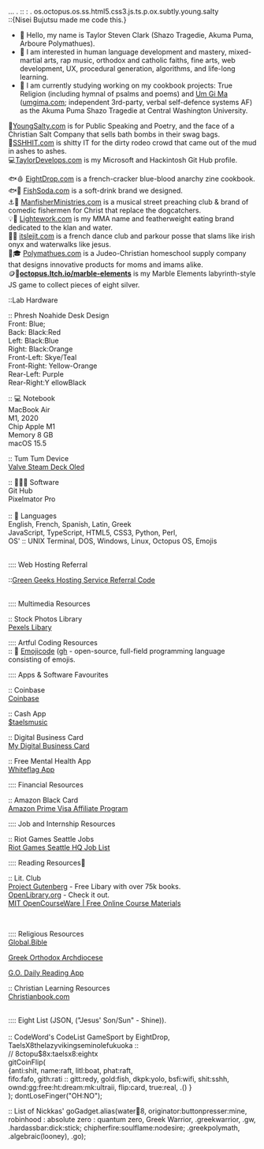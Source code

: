 ...
.
::
:
.
os.octopus.os.ss.html5.css3.js.ts.p.ox.subtly.young.salty<br />
::{Nisei Bujutsu made me code this.}<br />

- 👋 Hello, my name is Taylor Steven Clark (Shazo Tragedie, Akuma Puma, Arboure Polymathues).<br />
- 👀 I am interested in human language development and mastery, mixed-martial arts, rap music, orthodox and catholic faiths, fine arts, web development, UX, procedural generation, algorithms, and life-long learning.<br />
- 🌱 I am currently studying working on my cookbook projects: True Religion (including hymnal of psalms and poems) and <a href="https://umgima.com" target=_new>Um Gi Ma</a> (<a href="https://umgima.com" target=_new>umgima.com</a>; independent 3rd-party, verbal self-defence systems AF) as the Akuma Puma Shazo Tragedie at Central Washington University.<br />

🧂<a href="https://youngsalty.com" target="_new">YoungSalty.com</a> is for Public Speaking and Poetry, and the face of a Christian Salt Company that sells bath bombs in their swag bags.<br />
💩<a href="http://sshhit.com" target=_new>SSHHIT.com</a> is shitty IT for the dirty rodeo crowd that came out of the mud in ashes to ashes.<br />
💻<a href="https://taylordevelops.com/" target="_new">TaylorDevelops.com</a> is my Microsoft and Hackintosh Git Hub profile.<br />

🐟🩸 <u>EightDrop.com</u> is a french-cracker blue-blood anarchy zine cookbook.<br />
🐟🥤 <u>FishSoda.com</u> is a soft-drink brand we designed.<br />
⚓🔱 <a href="https://manfisherministries.com" target=_new><u>ManfisherMinistries.com</u></a> is a musical street preaching club & brand of comedic fishermen for Christ that replace the dogcatchers.<br />
💡💸 <u>Lightework.com</u> is my MMA name and featherweight eating brand dedicated to the klan and water.<br />
👶🐤 <u>itslejit.com</u> is a french dance club and parkour posse that slams like irish onyx and waterwalks like jesus.<br />
🤟🎓 <u>Polymathues.com</u> is a Judeo-Christian homeschool supply company that designs innovative products for moms and imams alike.<br />
🪙🔘<a href="https://octopus.itch.io/marble-elements" tar="_new"><b>octopus.Itch.io/marble-elements</b></a> is my Marble Elements labyrinth-style JS game to collect pieces of eight silver.




::Lab Hardware<br />

:: Phresh Noahide Desk Design<br />
	Front:     Blue;<br />
	Back:     Black:Red<br />
	Left:     Black:Blue<br />
	Right:     Black:Orange<br />
	Front-Left:    Skye/Teal<br />
	Front-Right:    Yellow-Orange<br />
	Rear-Left:    Purple<br />
	Rear-Right:Y    ellowBlack<br />

:: 💻 Notebook<br />
MacBook Air<br />
M1, 2020<br />
Chip Apple M1<br />
Memory 8 GB<br />
macOS 15.5<br />

:: Tum Tum Device<br />
<a href="https://www.amazon.com/dp/B0CQ3L4726/?coliid=IY2OVTCAQ4SO1&colid=PQ8QC20RWJZ3&psc=1&ref_=cm_sw_r_cp_ud_lstpd_SEW0AS05S6GDXSWHZGAN" target=_new>Valve Steam Deck Oled</a><br />

:: 👨🏿‍💻 Software<br />
Git Hub<br />
Pixelmator Pro<br />
<br />
:: 🤟 Languages<br />
English, French, Spanish, Latin, Greek<br />
JavaScript, TypeScript, HTML5, CSS3, Python, Perl, <br />
OS' :: UNIX Terminal, DOS, Windows, Linux, Octopus OS, Emojis<br />
<br />


:::: Web Hosting Referral<br />

::<a href="https://www.greengeeks.com/track/u134519" target=_new><u>Green Geeks Hosting Service Referral Code</u></a><br />
<br />

:::: Multimedia Resources<br />

:: Stock Photos Library<br />
<a href="https://www.pexels.com" target=_new>Pexels Libary</a><br />

:::: Artful Coding Resources<br />
:: 🐃 <a href="https://www.emojicode.org" target="_new">Emojicode</a> (<a href="https://github.com/emojicode">gh</a> - open-source,
full-field programming language
consisting of emojis.<br />



:::: Apps & Software Favourites<br />

:: Coinbase<br />
<a href="https://coinbase.com/join/FM3ELUU?src=ios-link" target=_new><u>Coinbase</u></a><br />

:: Cash App<br />
<a href="https://cash.app/$taelsmusic" target=_new>$taelsmusic</a><br />

:: Digital Business Card<br />
<a href="https://mybcard.io/card/63cb6ab7-b6e9-4826-84e9-66e1412bf9f0" target=_new>My Digital Business Card</a><br />

:: Free Mental Health App<br />
<a href="https://www.whiteflagapp.com" target=_new>Whiteflag App</a><br />


:::: Financial Resources<br />

:: Amazon Black Card<br />
<a href="https://www.amazon.com/dp/BT00LN946S?externalReferenceId=1a30a378-7159-4822-922a-e510d3f2c673">Amazon Prime Visa Affiliate Program</a>



:::: Job and Internship Resources<br />

:: Riot Games Seattle Jobs<br />
<a href="https://www.riotgames.com/en/work-with-us/offices/seattle">Riot Games Seattle HQ Job List</a><br />



:::: Reading Resources🐃<br />

:: Lit. Club<br />
<a href="https://www.gutenberg.org" target=_new>Project Gutenberg</a> - Free Libary with over 75k books.<br />
<a href="https://openlibrary.org" target=_new>OpenLibrary.org</a> - Check it out.<br />
<a href="https://ocw.mit.edu" target=_new>MIT OpenCourseWare | Free Online Course Materials</a><br />


<br />

:::: Religious Resources<br />
<a href="https://global.bible" target=_new>Global.Bible</a><br />

<a href="https://www.goarch.org" target=_new>Greek Orthodox Archdiocese</a><br />

<a href="https://www.goarch.org/-/daily-reading-app" target=_new>G.O. Daily Reading App</a>

:: Christian Learning Resources<br />
<a href="https://www.christianbook.com" target=_new>Christianbook.com</a><br />


<br />
:::: Eight List (JSON, ("Jesus' Son/Sun" - Shine)).<br />
<br />
:: CodeWord's CodeList GameSport by EightDrop, <br />TaelsX8thelazyvikingseminolefukuoka ::<br />
	// 8ctopu$8x:taelsx8:eightx<br />
 gitCoinFlip(<br />
{anti:shit, name:raft, litl:boat, phat:raft, <br />fifo:fafo, gith:rati :: gitt:redy, gold:fish, dkpk:yolo, bsfi:wifi, shit:sshh, ownd:gg:free:ht:dream:mk:ultraii, flip:card, true:real,  .() } <br />
);
dontLoseFinger("OH:NO");<br />


:: List of Nickkas'
    goGadget.alias(water:octopus:8, originator:buttonpresser:mine, robinhood : absolute zero : quantum zero, Greek Warrior, .greekwarrior, .gw, .hardassbar:dick:stick; chipherfire:soulflame:nodesire; .greekpolymath, .algebraic(looney), .go);<br />

